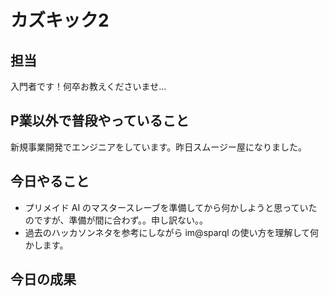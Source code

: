 # カズキック2

## 担当

入門者です！何卒お教えくださいませ...

## P業以外で普段やっていること

新規事業開発でエンジニアをしています。昨日スムージー屋になりました。

## 今日やること

- プリメイド AI のマスタースレーブを準備してから何かしようと思っていたのですが、準備が間に合わず。。申し訳ない。。
- 過去のハッカソンネタを参考にしながら im@sparql の使い方を理解して何かします。

## 今日の成果

